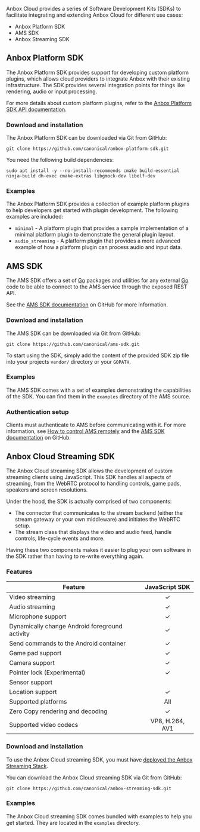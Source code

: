 Anbox Cloud provides a series of Software Development Kits (SDKs) to facilitate integrating and extending Anbox Cloud for different use cases:

- Anbox Platform SDK
- AMS SDK
- Anbox Streaming SDK

## Anbox Platform SDK

The Anbox Platform SDK provides support for developing custom platform plugins, which allows cloud providers to integrate Anbox with their existing infrastructure. The SDK provides several integration points for things like rendering, audio or input processing.

For more details about custom platform plugins, refer to the [Anbox Platform SDK API documentation](https://canonical.github.io/anbox-cloud.github.com/latest/anbox-platform-sdk/).

### Download and installation

The Anbox Platform SDK can be downloaded via Git from GitHub:

    git clone https://github.com/canonical/anbox-platform-sdk.git

You need the following build dependencies:

    sudo apt install -y --no-install-recommends cmake build-essential ninja-build dh-exec cmake-extras libgmock-dev libelf-dev

### Examples

The Anbox Platform SDK provides a collection of example platform plugins to help developers get started with plugin development. The following examples are included:

* `minimal` - A platform plugin that provides a sample implementation of a minimal platform plugin to demonstrate the general plugin layout.
* `audio_streaming` - A platform plugin that provides a more advanced example of how a platform plugin can process audio and input data.

## AMS SDK

The AMS SDK offers a set of [Go](https://golang.org/) packages and utilities for any external [Go](https://golang.org/) code to be able to connect to the AMS service through the exposed REST API.

See the [AMS SDK documentation](https://github.com/canonical/ams-sdk) on GitHub for more information.

### Download and installation

The AMS SDK can be downloaded via Git from GitHub:

    git clone https://github.com/canonical/ams-sdk.git

To start using the SDK, simply add the content of the provided SDK zip file into your projects `vendor/` directory or your `GOPATH`.

### Examples

The AMS SDK comes with a set of examples demonstrating the capabilities of the SDK. You can find them in the `examples` directory of the AMS source.

### Authentication setup

Clients must authenticate to AMS before communicating with it. For more information, see [How to control AMS remotely](https://discourse.ubuntu.com/t/managing-ams-access/17774) and the [AMS SDK documentation](https://github.com/canonical/ams-sdk) on GitHub.

## Anbox Cloud Streaming SDK

The Anbox Cloud streaming SDK allows the development of custom streaming clients using JavaScript. This SDK handles all aspects of streaming, from the WebRTC protocol to handling controls, game pads, speakers and screen resolutions.

Under the hood, the SDK is actually comprised of two components:

* The connector that communicates to the stream backend (either the stream gateway or your own middleware) and initiates the WebRTC setup.
* The stream class that displays the video and audio feed, handle controls, life-cycle events and more.

Having these two components makes it easier to plug your own software in the SDK rather than having to re-write everything again.

### Features

| Feature                                          | JavaScript SDK |
|--------------------------------------------------|:--------------:|
| Video streaming                                  |        ✓       |
| Audio streaming                                  |        ✓       |
| Microphone support                               |        ✓       |
| Dynamically change Android foreground activity   |        ✓       |
| Send commands to the Android container           |        ✓       |
| Game pad support                                 |        ✓       |
| Camera support                                   |        ✓       |
| Pointer lock (Experimental)                                     |        ✓       |
| Sensor support                                   |                 |
| Location support                                 |        ✓       |
| Supported platforms                              |       All       |
| Zero Copy rendering and decoding                 |        ✓       |
| Supported video codecs                           | VP8, H.264, AV1 |

### Download and installation

To use the Anbox Cloud streaming SDK, you must have [deployed the Anbox Streaming Stack](https://discourse.ubuntu.com/t/installation-quickstart/17744).

You can download the Anbox Cloud streaming SDK via Git from GitHub:

    git clone https://github.com/canonical/anbox-streaming-sdk.git

### Examples

The Anbox Cloud streaming SDK comes bundled with examples to help you get started. They are located in the `examples` directory.
